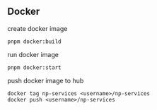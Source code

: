 ## Docker

create docker image

```
pnpm docker:build
```

run docker image

```
pnpm docker:start
```

push docker image to hub

```
docker tag np-services <username>/np-services
docker push <username>/np-services
```
